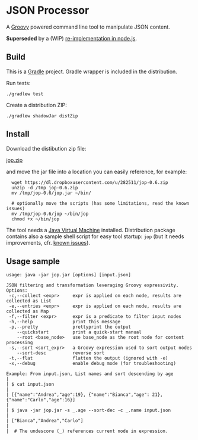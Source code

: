 # JSON Processor

A [Groovy](http://groovy.codehaus.org/) powered command line tool to manipulate JSON content. 

**Superseded** by a (WIP) [re-implementation in node.js](https://github.com/flerro/jop).

## Build

This is a [Gradle](http://www.gradle.org) project. Gradle wrapper is included in the distribution.

Run tests:
	
	./gradlew test

Create a distribution ZIP:

    ./gradlew shadowJar distZip

## Install 

Download the distibution zip file:
<p><div class="button"><a href="https://dl.dropboxusercontent.com/u/282511/jop.zip">jop.zip</a></div></p>

and move the jar file into a location you can easily reference, for example:

```language-bash
  wget https://dl.dropboxusercontent.com/u/282511/jop-0.6.zip
  unzip -d /tmp jop-0.6.zip
  mv /tmp/jop-0.6/jop.jar ~/bin/
  
  # optionally move the scripts (has some limitations, read the known issues)
  mv /tmp/jop-0.6/jop ~/bin/jop
  chmod +x ~/bin/jop
```

The tool needs a [Java Virtual Machine](http://java.com/en/download/index.jsp) installed. Distribution package contains also a sample shell script for easy tool startup: ```jop``` (but it needs improvements, cfr. [known issues](#issues)).

## Usage sample 

	usage: java -jar jop.jar [options] [input.json]

	JSON filtering and transformation leveraging Groovy expressivity.
	Options:
	 -c,--collect <expr>     expr is applied on each node, results are collected as List
	 -e,--entries <expr>     expr is applied on each node, results are collected as Map
	 -f,--filter <expr>      expr is a predicate to filter input nodes
	 -h,--help               print this message
	 -p,--pretty             prettyprint the output
	    --quickstart         print a quick-start manual
	    --root <base_node>   use base_node as the root node for content processing
	 -s,--sort <sort_expr>   a Groovy expression used to sort output nodes
	    --sort-desc          reverse sort
	 -t,--flat               flatten the output (ignored with -e)
	 -x,--debug              enable debug mode (for troubleshooting)

	Example: From input.json, List names and sort descending by age
	|
	| $ cat input.json
	|
	| [{"name":"Andrea","age":19}, {"name":"Bianca","age": 21}, {"name":"Carlo","age":16}]
	|
	| $ java -jar jop.jar -s _.age --sort-dec -c _.name input.json
	|
	| ["Bianca","Andrea","Carlo"]
	|
	|  # The undescore (_) references current node in expression.